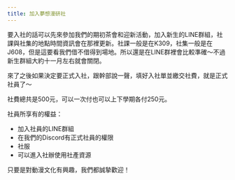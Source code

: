 ```yaml
---
title: 加入夢想漫研社
---
```


要入社的話可以先來參加我們的期初茶會和迎新活動，加入新生的LINE群組，社課與社集的地點時間資訊會在那裡更新。社課一般是在K309，社集一般是在J608，但是這要看我們借不借得到場地。所以還是在LINE群裡會比較準確〜不過新生群組大約十一月左右就會關閉。

來了之後如果決定要正式入社，跟幹部說一聲，填好入社單並繳交社費，就是正式社員了〜

社費總共是500元，可以一次付也可以上下學期各付250元。

社員所享有的權益：

- 加入社員的LINE群組
- 在我們的Discord有正式社員的權限
- 社服
- 可以進入社辦使用社產資源

只要是對動漫文化有興趣，我們都誠摯歡迎！
